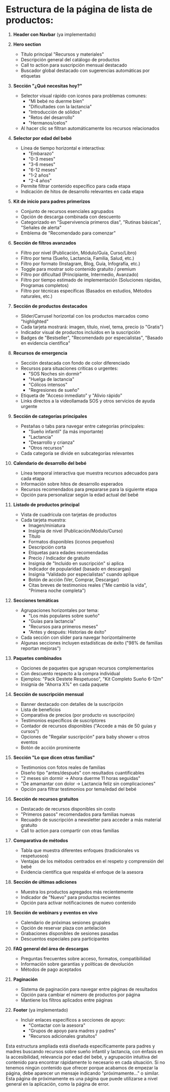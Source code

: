 # Estructura de la página de lista de productos:

1. **Header con Navbar** (ya implementado)

2. **Hero section**
   - Título principal "Recursos y materiales"
   - Descripción general del catálogo de productos
   - Call to action para suscripción mensual destacado
   - Buscador global destacado con sugerencias automáticas por etiquetas

3. **Sección "¿Qué necesitas hoy?"**
   - Selector visual rápido con iconos para problemas comunes:
     - "Mi bebé no duerme bien"
     - "Dificultades con la lactancia"
     - "Introducción de sólidos"
     - "Retos del desarrollo"
     - "Hermanos/celos"
   - Al hacer clic se filtran automáticamente los recursos relacionados

4. **Selector por edad del bebé**
   - Línea de tiempo horizontal e interactiva:
     - "Embarazo"
     - "0-3 meses"
     - "3-6 meses"
     - "6-12 meses"
     - "1-2 años"
     - "2-4 años"
   - Permite filtrar contenido específico para cada etapa
   - Indicación de hitos de desarrollo relevantes en cada etapa

5. **Kit de inicio para padres primerizos**
   - Conjunto de recursos esenciales agrupados
   - Opción de descarga combinada con descuento
   - Categorizado en "Supervivencia primeros días", "Rutinas básicas", "Señales de alerta"
   - Emblema de "Recomendado para comenzar"

6. **Sección de filtros avanzados**
   - Filtro por nivel (Publicación, Módulo/Guía, Curso/Libro)
   - Filtro por tema (Sueño, Lactancia, Familia, Salud, etc.)
   - Filtro por formato (Instagram, Blog, Guía, Infografía, etc.)
   - Toggle para mostrar solo contenido gratuito / premium
   - Filtro por dificultad (Principiante, Intermedio, Avanzado)
   - Filtro por tiempo estimado de implementación (Soluciones rápidas, Programas completos)
   - Filtro por técnicas específicas (Basados en estudios, Métodos naturales, etc.)

7. **Sección de productos destacados**
   - Slider/Carrusel horizontal con los productos marcados como "highlighted"
   - Cada tarjeta mostrará: imagen, título, nivel, tema, precio (o "Gratis")
   - Indicador visual de productos incluidos en la suscripción
   - Badges de "Bestseller", "Recomendado por especialistas", "Basado en evidencia científica"

8. **Recursos de emergencia**
   - Sección destacada con fondo de color diferenciado
   - Recursos para situaciones críticas o urgentes:
     - "SOS Noches sin dormir"
     - "Huelga de lactancia"
     - "Cólicos intensos"
     - "Regresiones de sueño"
   - Etiqueta de "Acceso inmediato" y "Alivio rápido"
   - Links directos a la videollamada SOS y otros servicios de ayuda urgente

9. **Sección de categorías principales**
   - Pestañas o tabs para navegar entre categorías principales:
     - "Sueño infantil" (la más importante)
     - "Lactancia"
     - "Desarrollo y crianza"
     - "Otros recursos"
   - Cada categoría se divide en subcategorías relevantes

10. **Calendario de desarrollo del bebé**
    - Línea temporal interactiva que muestra recursos adecuados para cada etapa
    - Información sobre hitos de desarrollo esperados
    - Recursos recomendados para prepararse para la siguiente etapa
    - Opción para personalizar según la edad actual del bebé

11. **Listado de productos principal**
    - Vista de cuadrícula con tarjetas de productos
    - Cada tarjeta muestra:
      - Imagen/miniatura
      - Insignia de nivel (Publicación/Módulo/Curso)
      - Título
      - Formatos disponibles (iconos pequeños)
      - Descripción corta
      - Etiquetas para edades recomendadas
      - Precio / Indicador de gratuito
      - Insignia de "Incluido en suscripción" si aplica
      - Indicador de popularidad (basado en descargas)
      - Insignia "Validado por especialistas" cuando aplique
      - Botón de acción (Ver, Comprar, Descargar)
      - Citas breves de testimonios reales ("Me cambió la vida", "Primera noche completa")

12. **Secciones temáticas**
    - Agrupaciones horizontales por tema:
      - "Los más populares sobre sueño"
      - "Guías para lactancia"
      - "Recursos para primeros meses"
      - "Antes y después: Historias de éxito"
    - Cada sección con slider para navegar horizontalmente
    - Algunas secciones incluyen estadísticas de éxito ("98% de familias reportan mejoras")

13. **Paquetes combinados**
    - Opciones de paquetes que agrupan recursos complementarios
    - Con descuento respecto a la compra individual
    - Ejemplos: "Pack Destete Respetuoso", "Kit Completo Sueño 6-12m"
    - Insignia de "Ahorra X%" en cada paquete

14. **Sección de suscripción mensual**
    - Banner destacado con detalles de la suscripción
    - Lista de beneficios
    - Comparativa de precios (por producto vs suscripción)
    - Testimonios específicos de suscriptores
    - Contador de recursos disponibles ("Accede a más de 50 guías y cursos")
    - Opciones de "Regalar suscripción" para baby shower u otros eventos
    - Botón de acción prominente

15. **Sección "Lo que dicen otras familias"**
    - Testimonios con fotos reales de familias
    - Diseño tipo "antes/después" con resultados cuantificables
    - "2 meses sin dormir → Ahora duerme 11 horas seguidas"
    - "De amamantar con dolor → Lactancia feliz sin complicaciones"
    - Opción para filtrar testimonios por tema/edad del bebé

16. **Sección de recursos gratuitos**
    - Destacado de recursos disponibles sin costo
    - "Primeros pasos" recomendados para familias nuevas
    - Recuadro de suscripción a newsletter para acceder a más material gratuito
    - Call to action para compartir con otras familias

17. **Comparativa de métodos**
    - Tabla que muestra diferentes enfoques (tradicionales vs respetuosos)
    - Ventajas de los métodos centrados en el respeto y comprensión del bebé
    - Evidencia científica que respalda el enfoque de la asesora

18. **Sección de últimas adiciones**
    - Muestra los productos agregados más recientemente
    - Indicador de "Nuevo" para productos recientes
    - Opción para activar notificaciones de nuevo contenido

19. **Sección de webinars y eventos en vivo**
    - Calendario de próximas sesiones grupales
    - Opción de reservar plaza con antelación
    - Grabaciones disponibles de sesiones pasadas
    - Descuentos especiales para participantes

20. **FAQ general del área de descargas**
    - Preguntas frecuentes sobre acceso, formatos, compatibilidad
    - Información sobre garantías y políticas de devolución
    - Métodos de pago aceptados

21. **Paginación**
    - Sistema de paginación para navegar entre páginas de resultados
    - Opción para cambiar el número de productos por página
    - Mantiene los filtros aplicados entre páginas

22. **Footer** (ya implementado)
    - Incluir enlaces específicos a secciones de apoyo:
      - "Contactar con la asesora"
      - "Grupos de apoyo para madres y padres"
      - "Recursos adicionales gratuitos"

Esta estructura ampliada está diseñada específicamente para padres y madres buscando recursos sobre sueño infantil y lactancia, con énfasis en la accesibilidad, relevancia por edad del bebé, y agrupación intuitiva del contenido para encontrar rápidamente lo necesario en cada situación. Si no tenemos ningún contenido que ofrecer porque acabamos de empezar la página, debe aparecer un mensaje indicando "próximamente..." o similar. Esta página de próximamente es una página que puede utilizarse a nivel general en la aplicación, como la página de error.